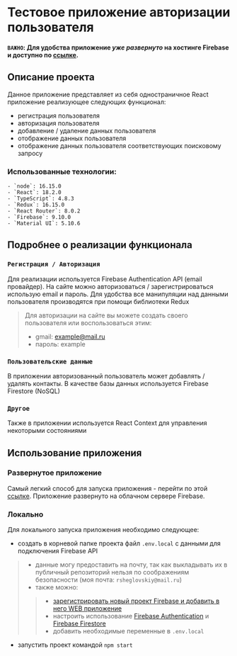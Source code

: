 # Тестовое приложение авторизации пользователя

#### **`ВАЖНО`: Для удобства приложение _уже развернуто_ на хостинге Firebase и доступно по [cсылке](https://simple-login-21cb5.web.app/).**

## Описание проекта

Данное приложение представляет из себя одностраничное React приложение реализующее следующих функционал:
- регистрация пользователя
- авторизация пользователя
- добавление / удаление данных пользователя
- отображение данных пользователя
- отображение данных пользователя соответствующих поисковому запросу

### Использованные технологии:

```
- `node`: 16.15.0
- `React`: 18.2.0
- `TypeScript`: 4.8.3
- `Redux`: 16.15.0
- `React Router`: 8.0.2
- `Firebase`: 9.10.0
- `Material UI`: 5.10.6
```

## Подробнее о реализации функционала

### `Регистрация / Авторизация`
Для реализации используется Firebase Authentication API (email провайдер). На сайте можно авторизоваться / 
зарегистрироваться использую email и пароль. Для удобства все манипуляции над данными пользователя производятся
при помощи библиотеки Redux

> Для авторизации на сайте вы можете создать своего пользователя или воспользоваться этим:
> - gmail: example@mail.ru
> - пароль: example

### `Пользовательские данные`
В приложении авторизованный пользователь может добавлять / удалять контакты. В качестве базы данных используется
Firebase Firestore (NoSQL)

### `Другое`
Также в приложении используется React Context для управления некоторыми состояниями

## Использование приложения

### Развернутое приложение
Самый легкий способ для запуска приложения - перейти по этой [ссылке](https://simple-login-21cb5.web.app/).
Приложение развернуто на облачном сервере Firebase. 

### Локально
Для локального запуска приложения необходимо следующее:
- создать в корневой папке проекта файл `.env.local` с данными для подключения Firebase API 
> - данные могу предоставить на почту, так как выкладывать их в публичный репозиторий нельзя по соображениям безопасности (моя почта: `rsheglovskiy@mail.ru`)
> - также можно:
> > - [зарегистрировать новый проект Firebase и добавить в него WEB приложение](https://firebase.google.com/docs/web/setup?authuser=0&hl=en) 
> > - настроить использование [Firebase Authentication](https://firebase.google.com/docs/auth/web/start?hl=en&authuser=0) и [Firebase Firestore](https://firebase.google.com/docs/firestore/quickstart?hl=en&authuser=0)
> > - добавить необходимые переменные в `.env.local` 

- запустить проект командой `npm start`

